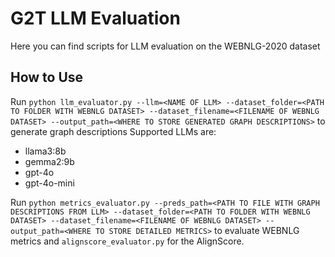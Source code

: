 # G2T LLM Evaluation
Here you can find scripts for LLM evaluation on the WEBNLG-2020 dataset

## How to Use
Run `python llm_evaluator.py --llm=<NAME OF LLM> --dataset_folder=<PATH TO FOLDER WITH WEBNLG DATASET> --dataset_filename=<FILENAME OF WEBNLG DATASET> --output_path=<WHERE TO STORE GENERATED GRAPH DESCRIPTIONS>`
to generate graph descriptions
Supported LLMs are:
* llama3:8b
* gemma2:9b
* gpt-4o
* gpt-4o-mini

Run `python metrics_evaluator.py --preds_path=<PATH TO FILE WITH GRAPH DESCRIPTIONS FROM LLM> --dataset_folder=<PATH TO FOLDER WITH WEBNLG DATASET> --dataset_filename=<FILENAME OF WEBNLG DATASET> --output_path=<WHERE TO STORE DETAILED METRICS>`
to evaluate WEBNLG metrics and `alignscore_evaluator.py` for the AlignScore.
